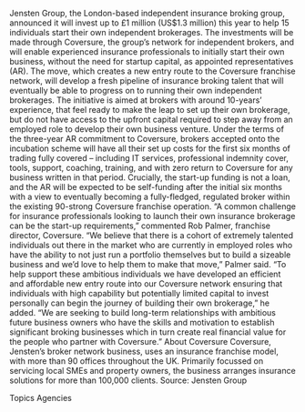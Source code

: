 Jensten Group, the London-based independent insurance broking group, announced it will invest up to £1 million (US$1.3 million) this year to help 15 individuals start their own independent brokerages.
The investments will be made through Coversure, the group’s network for independent brokers, and will enable experienced insurance professionals to initially start their own business, without the need for startup capital, as appointed representatives (AR).
The move, which creates a new entry route to the Coversure franchise network, will develop a fresh pipeline of insurance broking talent that will eventually be able to progress on to running their own independent brokerages.
The initiative is aimed at brokers with around 10-years’ experience, that feel ready to make the leap to set up their own brokerage, but do not have access to the upfront capital required to step away from an employed role to develop their own business venture.
Under the terms of the three-year AR commitment to Coversure, brokers accepted onto the incubation scheme will have all their set up costs for the first six months of trading fully covered – including IT services, professional indemnity cover, tools, support, coaching, training, and with zero return to Coversure for any business written in that period.
Crucially, the start-up funding is not a loan, and the AR will be expected to be self-funding after the initial six months with a view to eventually becoming a fully-fledged, regulated broker within the existing 90-strong Coversure franchise operation.
“A common challenge for insurance professionals looking to launch their own insurance brokerage can be the start-up requirements,” commented Rob Palmer, franchise director, Coversure.
“We believe that there is a cohort of extremely talented individuals out there in the market who are currently in employed roles who have the ability to not just run a portfolio themselves but to build a sizeable business and we’d love to help them to make that move,” Palmer said.
“To help support these ambitious individuals we have developed an efficient and affordable new entry route into our Coversure network ensuring that individuals with high capability but potentially limited capital to invest personally can begin the journey of building their own brokerage,” he added.
“We are seeking to build long-term relationships with ambitious future business owners who have the skills and motivation to establish significant broking businesses which in turn create real financial value for the people who partner with Coversure.”
About Coversure
Coversure, Jensten’s broker network business, uses an insurance franchise model, with more than 90 offices throughout the UK. Primarily focussed on servicing local SMEs and property owners, the business arranges insurance solutions for more than 100,000 clients.
Source: Jensten Group

Topics
Agencies

